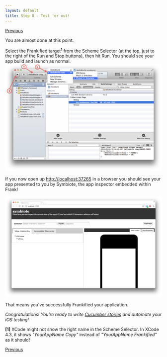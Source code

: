 ```yaml
---
layout: default
title: Step 8 - Test 'er out!
---
```

[Previous](installation-step7.html)

You are almost done at this point. 

Select the Frankified target<sup><strong>1</strong></sup> from the Scheme Selector (at the top, just to the right of the Run and
Stop buttons), then hit Run. You should see your app build and launch as normal.
![Xcode Run Simulator](./images/screenshots/xcode-run-simulator.png)

If you now open up [http://localhost:37265](http://localhost:37265) in a browser
you should see your app presented to you by Symbiote, the app
inspector embedded within Frank! 

![Symbiote screenshot](./images/screenshots/symbiote-screen.png)

That means you've successfully Frankified your application. 

*Congratulations! You're ready to write [Cucumber stories](user_stories.html) and automate
 your iOS testing!*

**\[1\]** XCode might not show the right name in the Scheme Selector. In XCode 4.3, it shows *"YourAppName Copy"* instead
of *"YourAppName Frankified"* as it should!

[Previous](installation-step7.html)
